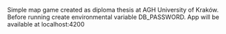 Simple map game created as diploma thesis at AGH University of Kraków.
Before running create environmental variable DB_PASSWORD. App will be available at localhost:4200
